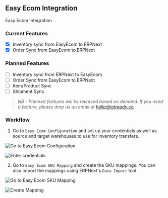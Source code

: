 ## Easy Ecom Integration

Easy Ecom Integration

### Current Features
- [x] Inventory sync from EasyEcom to ERPNext
- [x] Order Sync from EasyEcom to ERPNext

### Planned Features
- [ ] Inventory sync from ERPNext to EasyEcom
- [ ] Order Sync from EasyEcom to ERPNext
- [ ] Item/Product Sync
- [ ] Shipment Sync

> _NB - Planned features will be released based on demand. If you need a feature, please drop us an email at [hello@iotready.co](mailto:hello@iotready.co)_

### Workflow

1. Go to `Easy Ecom Configuration` and set up your credentials as well as source and target warehouses to use for inventory transfers.

![Go to Easy Ecom Configuration](https://erp.iotready.co/files/easy_ecom_2.png)

![Enter credentials](https://erp.iotready.co/files/easy_ecom_3.png)

2. Go to `Easy Ecom SKU Mapping` and create the SKU mappings. You can also import the mappings using ERPNext's `Data Import` tool.

![Go to Easy Ecom SKU Mapping](https://erp.iotready.co/files/easy_ecom_1.png)

![Create Mapping](https://erp.iotready.co/files/easy_ecom_4.png)